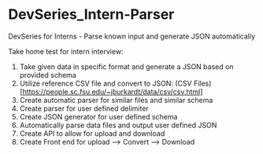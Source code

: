 # DevSeries_Intern-Parser
DevSeries for Interns - Parse known input and generate JSON automatically

Take home test for intern interview:
1. Take given data in specific format and generate a JSON based on provided schema
2. Utilize reference CSV file and convert to JSON: (CSV Files)[https://people.sc.fsu.edu/~jburkardt/data/csv/csv.html]
3. Create automatic parser for similar files and similar schema
4. Create parser for user defined delimiter
5. Create JSON generator for user defined schema
6. Automatically parse data files and output user defined JSON
7. Create API to allow for upload and download
8. Create Front end for upload --> Convert --> Download
